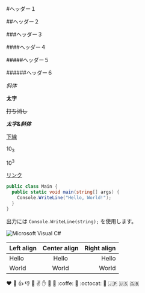 #ヘッダー１

##ヘッダー２

###ヘッダー３

####ヘッダー４

#####ヘッダー５

######ヘッダー６

*斜体*

**太字**

~~打ち消し~~

***太字&斜体***

<u>下線</u>

10<sub>3</sub>

10<sup>3</sup>

[リンク](https://twitter.com)

```cs
public class Main {
  public static void main(string[] args) {
    Console.WriteLine("Hello, World!");
  }
}
```

出力には `Console.WriteLine(string);` を使用します。

![Microsoft Visual C#](http://biz-crew.com/wp-content/uploads/2015/06/csharp-logo.png)

|Left align|Center align|Right align|
|:---------|:----------:|----------:|
|Hello     |Hello       |Hello      |
|World     |World       |World      |

:heart: :anger: :thumbsup: :thumbsdown: :punch: :v: :hand: :clap: :muscle: :coffe: :tea: :octocat: :sushi: :jp: :us: :uk: 
